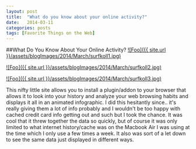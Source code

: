 ```yaml
---
layout: post
title:  "What do you know about your online activity?"
date:   2014-03-11
categories: posts
tags: [Favorite Things on the Web]
---
```


##What Do You Know About Your Online Activity?
<a target="_blank" href="http://surfkoll.se/" rel="surfkoll.se">![Foo]({{ site.url }}/assets/blogImages/2014/March/surfkoll1.jpg)</a>  
  
   
<a target="_blank" href="http://surfkoll.se/" rel="surfkoll.se">![Foo]({{ site.url }}/assets/blogImages/2014/March/surfkoll2.jpg)</a>   
  
  
<a target="_blank" href="http://surfkoll.se/" rel="surfkoll.se">![Foo]({{ site.url }}/assets/blogImages/2014/March/surfkoll3.jpg)</a>  
  
  
This nifty little site allows you to install a plugin/addon to your browser that allows it to look into your history and analyze your web browsing habits and displays it all in an animated infographic. I did this hesitantly since.. it's really giving them a lot of info probably and I wouldn't be too happy with cached credit card info getting out and such but I took the chance. It was cool that it threw together the data so quickly, but of course it was only limited to what internet history/cache was on the Macbook Air I was using at the time which I only use a few times a week. It also was sort of a let down to see the same data just displayed in different ways. 
